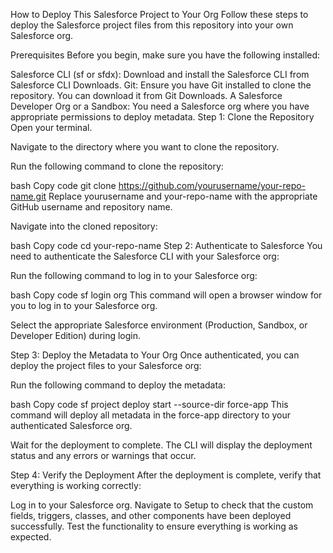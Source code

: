 How to Deploy This Salesforce Project to Your Org
Follow these steps to deploy the Salesforce project files from this repository into your own Salesforce org.

Prerequisites
Before you begin, make sure you have the following installed:

Salesforce CLI (sf or sfdx): Download and install the Salesforce CLI from Salesforce CLI Downloads.
Git: Ensure you have Git installed to clone the repository. You can download it from Git Downloads.
A Salesforce Developer Org or a Sandbox: You need a Salesforce org where you have appropriate permissions to deploy metadata.
Step 1: Clone the Repository
Open your terminal.

Navigate to the directory where you want to clone the repository.

Run the following command to clone the repository:

bash
Copy code
git clone https://github.com/yourusername/your-repo-name.git
Replace yourusername and your-repo-name with the appropriate GitHub username and repository name.

Navigate into the cloned repository:

bash
Copy code
cd your-repo-name
Step 2: Authenticate to Salesforce
You need to authenticate the Salesforce CLI with your Salesforce org:

Run the following command to log in to your Salesforce org:

bash
Copy code
sf login org
This command will open a browser window for you to log in to your Salesforce org.

Select the appropriate Salesforce environment (Production, Sandbox, or Developer Edition) during login.

Step 3: Deploy the Metadata to Your Org
Once authenticated, you can deploy the project files to your Salesforce org:

Run the following command to deploy the metadata:

bash
Copy code
sf project deploy start --source-dir force-app
This command will deploy all metadata in the force-app directory to your authenticated Salesforce org.

Wait for the deployment to complete. The CLI will display the deployment status and any errors or warnings that occur.

Step 4: Verify the Deployment
After the deployment is complete, verify that everything is working correctly:

Log in to your Salesforce org.
Navigate to Setup to check that the custom fields, triggers, classes, and other components have been deployed successfully.
Test the functionality to ensure everything is working as expected.
